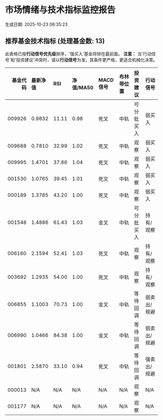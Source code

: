 # 市场情绪与技术指标监控报告

生成日期: 2025-10-23 06:35:23

## 推荐基金技术指标 (处理基金数: 13)
此表格已按**行动信号优先级**排序，'强买入'基金将排在最前面。
**注意：** 当'行动信号'和'投资建议'冲突时，请以**行动信号**为准，其条件更严格，更适合机械化决策。

|   基金代码 | 最新净值   | RSI   | 净值/MA50   | MACD信号   | 布林带位置   | 投资建议   | 行动信号   |
|-------:|:-------|:------|:----------|:---------|:--------|:-------|:-------|
| 009926 | 0.9832 | 11.11 | 0.98      | 死叉       | 中轨      | 可分批买入  | 弱买入    |
| 009688 | 0.7810 | 32.99 | 1.02      | 死叉       | 中轨      | 观察     | 弱买入    |
| 009995 | 1.4701 | 37.86 | 1.04      | 死叉       | 中轨      | 观察     | 弱买入    |
| 001530 | 1.0765 | 39.45 | 1.01      | 死叉       | 中轨      | 观察     | 弱买入    |
| 000189 | 1.3785 | 43.20 | 1.00      | 死叉       | 中轨      | 观察     | 弱买入    |
| 001548 | 1.4886 | 61.43 | 1.03      | 金叉       | 中轨      | 可分批买入  | 持有/观察  |
| 006160 | 2.1594 | 52.41 | 1.03      | 死叉       | 中轨      | 观察     | 持有/观察  |
| 003692 | 1.2935 | 54.00 | 1.00      | 死叉       | 中轨      | 观察     | 持有/观察  |
| 006855 | 1.1003 | 70.73 | 1.00      | 金叉       | 中轨      | 等待回调   | 弱卖出/规避 |
| 006990 | 1.0466 | 84.38 | 1.00      | 金叉       | 中轨      | 等待回调   | 弱卖出/规避 |
| 001801 | 2.5870 | 33.10 | 0.94      | 死叉       | 中轨      | 等待回调   | 强卖出/规避 |
| 000013 | N/A    | N/A   | N/A       | N/A      | N/A     | 观察     | N/A    |
| 001177 | N/A    | N/A   | N/A       | N/A      | N/A     | 观察     | N/A    |